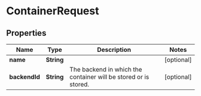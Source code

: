 
# ContainerRequest

## Properties
Name | Type | Description | Notes
------------ | ------------- | ------------- | -------------
**name** | **String** |  |  [optional]
**backendId** | **String** | The backend in which the container will be stored or is stored. |  [optional]



